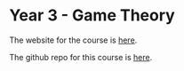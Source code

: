 # Year 3 - Game Theory

The website for the course is [here](http://www.vincent-knight.com/teaching/gametheory/).

The github repo for this course is [here](https://github.com/drvinceknight/Year_3_game_theory_course).
